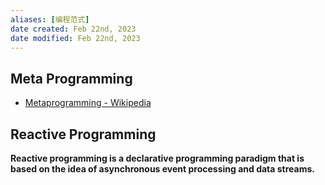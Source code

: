 ```yaml
---
aliases: [编程范式]
date created: Feb 22nd, 2023
date modified: Feb 22nd, 2023
---
```


## Meta Programming
- [Metaprogramming - Wikipedia](https://en.wikipedia.org/wiki/Metaprogramming)

## Reactive Programming
**Reactive programming is a declarative programming paradigm that is based on the idea of asynchronous event processing and data streams.**